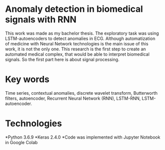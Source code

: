 # Anomaly detection in biomedical signals with RNN
This work was made as my bachelor thesis. The exploratory task was using LSTM-autoencoders to detect anomalies in ECG. Although automatization of medicine with Neural Network technologies is the main issue of this work, it is not the only one. This research is the first step to create an automated medical complex, that would be able to interpret biomedical signals. So the first part here is about signal processing.
# Key words
Time series, contextual anomalies, discrete wavelet transform, Butterworth filters, autoencoder, Recurrent Neural Network (RNN), LSTM-RNN, LSTM-autoencoder.
# Technologies
*Python 3.6.9
*Keras 2.4.0
*Code was implemented with Jupyter Notebook in Google Colab
